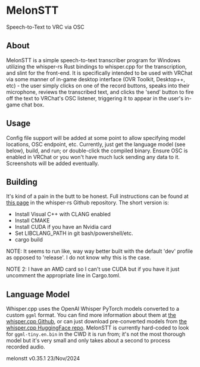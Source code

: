 # MelonSTT
Speech-to-Text to VRC via OSC

## About
MelonSTT is a simple speech-to-text transcriber program for Windows utilizing the whisper-rs Rust bindings to whisper.cpp for the transcription, and slint for the front-end.  It is specifically intended to be used with VRChat via some manner of in-game desktop interface (OVR Toolkit, Desktop++, etc) - the user simply clicks on one of the record buttons, speaks into their microphone, reviews the transcribed text, and clicks the 'send' button to fire off the text to VRChat's OSC listener, triggering it to appear in the user's in-game chat box.

## Usage
Config file support will be added at some point to allow specifying model locations, OSC endpoint, etc.  Currently, just get the language model (see below), build, and run; or double-click the compiled binary.  Ensure OSC is enabled in VRChat or you won't have much luck sending any data to it.  Screenshots will be added eventually.

## Building
It's kind of a pain in the butt to be honest.  Full instructions can be found at [this page](https://github.com/tazz4843/whisper-rs/blob/master/BUILDING.md) in the whisper-rs Github repository.  The short version is:
* Install Visual C++ with CLANG enabled
* Install CMAKE
* Install CUDA if you have an Nvidia card
* Set LIBCLANG_PATH in git bash/powershell/etc.
* cargo build

NOTE: It seems to run like, way way better built with the default 'dev' profile as opposed to 'release'.  I do not know why this is the case.

NOTE 2: I have an AMD card so I can't use CUDA but if you have it just uncomment the appropriate line in Cargo.toml.

## Language Model
Whisper.cpp uses the OpenAI Whisper PyTorch models converted to a custom `ggml` format.  You can find more information about them at [the whisper.cpp Github](https://github.com/ggerganov/whisper.cpp/blob/master/models/README.md), or can just download pre-converted models from [the whisper.cpp HuggingFace repo](https://huggingface.co/ggerganov/whisper.cpp/tree/main).  MelonSTT is currently hard-coded to look for `ggml-tiny.en.bin` in the CWD it is run from; it's not the most thorough model but it's very small and only takes about a second to process recorded audio.

melonstt v0.35.1 23/Nov/2024